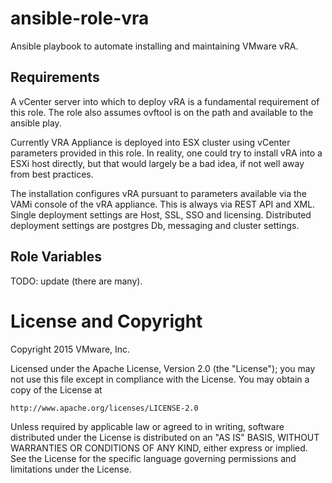 # ansible-role-vra

Ansible playbook to automate installing and maintaining VMware vRA.

## Requirements

A vCenter server into which to deploy vRA is a fundamental requirement of this role.
The role also assumes ovftool is on the path and available to the ansible play.

Currently VRA Appliance is deployed into ESX cluster using vCenter parameters
provided in this role. In reality, one could try to install vRA into a ESXi host
directly, but that would largely be a bad idea, if not well away from best
practices.

The installation configures vRA pursuant to parameters available via the VAMi console
of the vRA appliance. This is always via REST API and XML. Single deployment settings
are Host, SSL, SSO and licensing. Distributed deployment settings are postgres Db,
messaging and cluster settings.

## Role Variables

TODO: update (there are many).

# License and Copyright
 
Copyright 2015 VMware, Inc.

Licensed under the Apache License, Version 2.0 (the "License");
you may not use this file except in compliance with the License.
You may obtain a copy of the License at

    http://www.apache.org/licenses/LICENSE-2.0

Unless required by applicable law or agreed to in writing, software
distributed under the License is distributed on an "AS IS" BASIS,
WITHOUT WARRANTIES OR CONDITIONS OF ANY KIND, either express or implied.
See the License for the specific language governing permissions and
limitations under the License.

